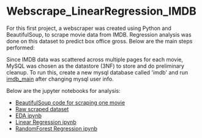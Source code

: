 # Webscrape_LinearRegression_IMDB

For this first project, a webscraper was created using Python and BeautifulSoup, to scrape movie data from IMDB. Regression analysis was done on this dataset to predict box office gross. Below are the main steps performed:

Since IMDB data was scattered across multiple pages for each movie, MySQL was chosen as the datastore (3NF) to store and do preliminary cleanup. To run this, create a new mysql database called 'imdb' and run [imdb_main](./scrape/imdb_main.py) after changing mysql user info.

Below are the jupyter notebooks for analysis:
- [BeautifulSoup code for scraping one movie](./1_imdb_webscrape.ipynb)
- [Raw scraped dataset](./imdb_df_raw.csv)
- [EDA ipynb](./2_imdb_cleanup.ipynb)
- [Linear Regression ipynb](./3_imdb_regression_LR.ipynb)
- [RandomForest Regression ipynb](./4_imdb_regression_RF.ipynb)

